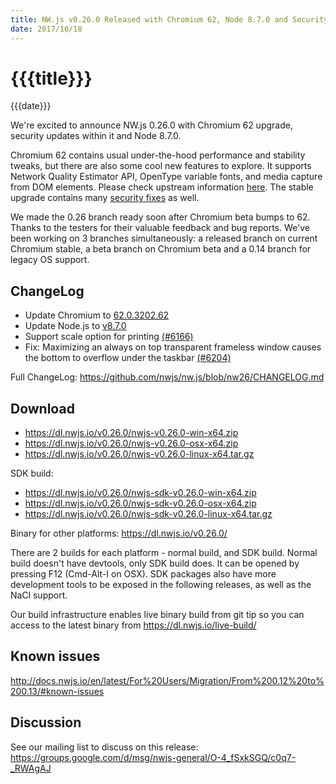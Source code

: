 ```yaml
---
title: NW.js v0.26.0 Released with Chromium 62, Node 8.7.0 and Security Updates
date: 2017/10/18
---
```

# {{{title}}}
{{{date}}}

We're excited to announce NW.js 0.26.0 with Chromium 62 upgrade, security updates within it and Node 8.7.0.

Chromium 62 contains usual under-the-hood performance and stability tweaks, but there are also some cool new features to explore. It supports Network Quality Estimator API, OpenType variable fonts, and media capture from DOM elements. Please check upstream information [here](https://developers.google.com/web/updates/2017/10/nic62). The stable upgrade contains many [security fixes](https://chromereleases.googleblog.com/2017/10/stable-channel-update-for-desktop.html) as well.

We made the 0.26 branch ready soon after Chromium beta bumps to 62. Thanks to the testers for their valuable feedback and bug reports. We've been working on 3 branches simultaneously: a released branch on current Chromium stable, a beta branch on Chromium beta and a 0.14 branch for legacy OS support.

## ChangeLog

- Update Chromium to [62.0.3202.62](https://chromereleases.googleblog.com/2017/10/stable-channel-update-for-desktop.html)
- Update Node.js to [v8.7.0](https://nodejs.org/en/blog/release/v8.7.0/)
- Support scale option for printing [(#6166)](https://github.com/nwjs/nw.js/issues/6166)
- Fix: Maximizing an always on top transparent frameless window causes the bottom to overflow under the taskbar [(#6204)](https://github.com/nwjs/nw.js/issues/6204)

Full ChangeLog: https://github.com/nwjs/nw.js/blob/nw26/CHANGELOG.md

## Download 

* https://dl.nwjs.io/v0.26.0/nwjs-v0.26.0-win-x64.zip 
* https://dl.nwjs.io/v0.26.0/nwjs-v0.26.0-osx-x64.zip 
* https://dl.nwjs.io/v0.26.0/nwjs-v0.26.0-linux-x64.tar.gz 

SDK build: 
* https://dl.nwjs.io/v0.26.0/nwjs-sdk-v0.26.0-win-x64.zip 
* https://dl.nwjs.io/v0.26.0/nwjs-sdk-v0.26.0-osx-x64.zip 
* https://dl.nwjs.io/v0.26.0/nwjs-sdk-v0.26.0-linux-x64.tar.gz 

Binary for other platforms: https://dl.nwjs.io/v0.26.0/ 

There are 2 builds for each platform - normal build, and SDK build. Normal build doesn't have devtools, only SDK build does. lt can be opened by pressing F12 (Cmd-Alt-I on OSX). SDK packages also have more development tools to be exposed in the following releases, as well as the NaCl support.

Our build infrastructure enables live binary build from git tip so you can access to the latest binary from https://dl.nwjs.io/live-build/ 

## Known issues 
 
http://docs.nwjs.io/en/latest/For%20Users/Migration/From%200.12%20to%200.13/#known-issues

## Discussion

See our mailing list to discuss on this release: https://groups.google.com/d/msg/nwjs-general/O-4_fSxkSGQ/c0q7-_RWAgAJ
